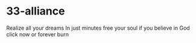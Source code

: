 # 33-alliance
Realize all your dreams
In just minutes free your soul if you believe in God click now or forever burn

